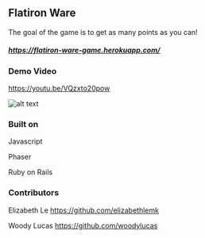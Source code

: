 ## Flatiron Ware

The goal of the game is to get as many points as you can!

##### https://flatiron-ware-game.herokuapp.com/

### Demo Video
https://youtu.be/VQzxto20pow

![alt text](https://media.giphy.com/media/iiavnccNTFLfjYdj8m/giphy.gif)


### Built on

Javascript 

Phaser

Ruby on Rails 

### Contributors

Elizabeth Le
https://github.com/elizabethlemk


Woody Lucas
https://github.com/woodylucas

